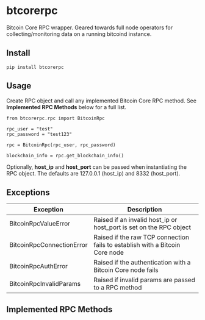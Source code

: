 # btcorerpc

Bitcoin Core RPC wrapper. Geared towards full node operators for collecting/monitoring data on a running bitcoind instance.

## Install

```
pip install btcorerpc
```

## Usage

Create RPC object and call any implemented Bitcoin Core RPC method. See **Implemented RPC Methods** below for a full list.

```
from btcorerpc.rpc import BitcoinRpc

rpc_user = "test"
rpc_password = "test123"

rpc = BitcoinRpc(rpc_user, rpc_password)

blockchain_info = rpc.get_blockchain_info()
```

Optionally, **host_ip** and **host_port** can be passed when instantiating the RPC object. The defaults are 127.0.0.1 (host_ip) and 8332 (host_port).

## Exceptions

|Exception                 | Description                                                                 |
|--------------------------|-----------------------------------------------------------------------------|
| BitcoinRpcValueError     | Raised if an invalid host_ip or host_port is set on the RPC object          |
| BitcoinRpcConnectionError| Raised if the raw TCP connection fails to establish with a Bitcoin Core node| 
| BitcoinRpcAuthError      | Raised if the authentication with a Bitcoin Core node fails                 |
| BitcoinRpcInvalidParams  | Raised if invalid params are passed to a RPC method                         |

## Implemented RPC Methods


